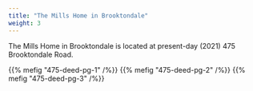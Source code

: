 ```yaml
---
title: "The Mills Home in Brooktondale"
weight: 3
---
```


The Mills Home in Brooktondale is located at present-day (2021) 475 Brooktondale Road.

<!--more-->

{{% mefig "475-deed-pg-1" /%}}
{{% mefig "475-deed-pg-2" /%}}
{{% mefig "475-deed-pg-3" /%}}

